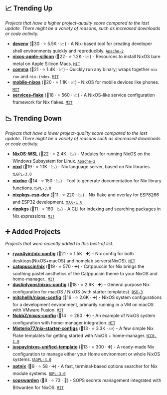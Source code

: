 ## 📈 Trending Up

_Projects that have a higher project-quality score compared to the last update. There might be a variety of reasons, such as increased downloads or code activity._

- <b><a href="https://github.com/cachix/devenv">devenv</a></b> (🥇30 ·  ⭐ 5.5K · 📈) - A Nix-based tool for creating developer shell environments quickly and reproducibly. <code><a href="http://bit.ly/3nYMfla">Apache-2</a></code>
- <b><a href="https://github.com/nix-community/nixos-apple-silicon">nixos-apple-silicon</a></b> (🥇22 ·  ⭐ 1.2K · 📈) - Resources to install NixOS bare metal on Apple Silicon Macs. <code><a href="http://bit.ly/34MBwT8">MIT</a></code>
- <b><a href="https://github.com/nix-community/comma">comma</a></b> (🥇21 ·  ⭐ 1.4K · 📈) - Quickly run any binary; wraps together `nix run` and `nix-index`. <code><a href="http://bit.ly/34MBwT8">MIT</a></code>
- <b><a href="https://github.com/mobile-nixos/mobile-nixos">mobile-nixos</a></b> (🥇20 ·  ⭐ 1.1K · 📈) - NixOS for mobile devices like phones. <code><a href="http://bit.ly/34MBwT8">MIT</a></code>
- <b><a href="https://github.com/juspay/services-flake">services-flake</a></b> (🥇18 ·  ⭐ 560 · 📈) - A NixOS-like service configuration framework for Nix flakes. <code><a href="http://bit.ly/34MBwT8">MIT</a></code>

## 📉 Trending Down

_Projects that have a lower project-quality score compared to the last update. There might be a variety of reasons such as decreased downloads or code activity._

- <b><a href="https://github.com/nix-community/NixOS-WSL">NixOS-WSL</a></b> (🥇22 ·  ⭐ 2.4K · 📉) - Modules for running NixOS on the Windows Subsystem for Linux. <code><a href="http://bit.ly/3nYMfla">Apache-2</a></code>
- <b><a href="https://github.com/nix-community/nixd">nixd</a></b> (🥇19 ·  ⭐ 1.1K · 📉) - Nix language server, based on Nix libraries. <code><a href="http://bit.ly/37RvQcA">❗️LGPL-3.0</a></code>
- <b><a href="https://github.com/nix-community/nixdoc">nixdoc</a></b> (🥈14 ·  ⭐ 150 · 📉) - Tool to generate documentation for Nix library functions. <code><a href="http://bit.ly/2M0xdwT">❗️GPL-3.0</a></code>
- <b><a href="https://github.com/mirrexagon/nixpkgs-esp-dev">nixpkgs-esp-dev</a></b> (🥉11 ·  ⭐ 220 · 📉) - Nix flake and overlay for ESP8266 and ESP32 development. <code><a href="https://tldrlegal.com/search?q=CC0-1.0">❗️CC0-1.0</a></code>
- <b><a href="https://github.com/replit/rippkgs">rippkgs</a></b> (🥉11 ·  ⭐ 160 · 📉) - A CLI for indexing and searching packages in Nix expressions. <code><a href="http://bit.ly/34MBwT8">MIT</a></code>

## ➕ Added Projects

_Projects that were recently added to this best-of list._

- <b><a href="https://github.com/ryan4yin/nix-config">ryan4yin/nix-config</a></b> (🥇21 ·  ⭐ 1.5K · ➕) - Nix config for both desktops(NixOS+macOS) and homelab servers(NixOS). <code><a href="http://bit.ly/34MBwT8">MIT</a></code>
- <b><a href="https://github.com/catppuccin/nix">catppuccin/nix</a></b> (🥈19 ·  ⭐ 570 · ➕) - Catppuccin for Nix brings the soothing pastel aesthetics of the Catppuccin theme to your NixOS and home-manager.. <code><a href="http://bit.ly/34MBwT8">MIT</a></code>
- <b><a href="https://github.com/dustinlyons/nixos-config">dustinlyons/nixos-config</a></b> (🥈18 ·  ⭐ 2.9K · ➕) - General purpose Nix configuration for macOS / NixOS (with starter templates). <code><a href="http://bit.ly/3aKzpTv">BSD-3</a></code>
- <b><a href="https://github.com/mitchellh/nixos-config">mitchellh/nixos-config</a></b> (🥈16 ·  ⭐ 2.6K · ➕) - NixOS system configurations for a development environment, primarily running in a VM on macOS with VMware Fusion. <code><a href="http://bit.ly/34MBwT8">MIT</a></code>
- <b><a href="https://github.com/NobbZ/nixos-config">NobbZ/nixos-config</a></b> (🥉14 ·  ⭐ 260 · ➕) - An example of NixOS system configuration with home-manager integration. <code><a href="http://bit.ly/34MBwT8">MIT</a></code>
- <b><a href="https://github.com/Misterio77/nix-starter-configs">Misterio77/nix-starter-configs</a></b> (🥉13 ·  ⭐ 3.3K · 💤) - A few simple Nix Flake templates for getting started with NixOS + home-manager. <code><a href="https://tldrlegal.com/search?q=CC0-1.0">❗️CC0-1.0</a></code>
- <b><a href="https://github.com/juspay/nixos-unified-template">juspay/nixos-unified-template</a></b> (🥉13 ·  ⭐ 300 · ➕) - A ready-made Nix configuration to manage either your Home environment or whole NixOS systems. <code><a href="http://bit.ly/3pwmjO5">❗️AGPL-3.0</a></code>
- <b><a href="https://github.com/water-sucks/optnix">optnix</a></b> (🥉9 ·  ⭐ 58 · ➕) - A fast, terminal-based options searcher for Nix module systems. <code><a href="http://bit.ly/2M0xdwT">❗️GPL-3.0</a></code>
- <b><a href="https://github.com/pfassina/sopswarden">sopswarden</a></b> (🥉8 ·  ⭐ 73 · 🐣) - SOPS secrets management integrated with Bitwarden for NixOS. <code><a href="http://bit.ly/34MBwT8">MIT</a></code>

